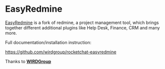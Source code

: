# EasyRedmine

[EasyRedmine](https://www.easyredmine.com/) is a fork of redmine, a project management tool, which brings together different additional plugins like Help Desk, Finance, CRM and many more.

Full documentation/installation instruction:

<https://github.com/wirdgroup/rocketchat-easyredmine>

Thanks to [**WIRDGroup**](https://www.wirdgroup.com)
